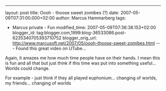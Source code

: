 ---
layout: post
title: Oooh - thoose sweet zomibes (?)
date: 2007-05-09T07:31:00.000+02:00
author: Marcus Hammarberg
tags:
  - Marcus private - Fun
modified_time: 2007-05-09T07:36:38.153+02:00
blogger_id: tag:blogger.com,1999:blog-36533086.post-6235340705393710752
blogger_orig_url: http://www.marcusoft.net/2007/05/oooh-thoose-sweet-zomibes.html ---
Found this great video on UTube...


<div align="left">

Again, it amazes me how much time people have on their hands. I mean
this is fun and all that but just think if this time was put into
something useful... Worlds could change.

</div>

<div align="left">

</div>

<div align="left">

For example - just think if they all played euphonium... changing of
worlds, my friends... changing of worlds

</div>
